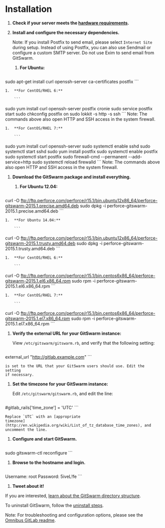 # Installation

1.  **Check if your server meets the [hardware
    requirements](requirements.md).**

1.  **Install and configure the necessary dependencies.**

    Note: If you install Postfix to send email, please select
    `Internet Site` during setup. Instead of using Postfix, you can also
    use Sendmail or configure a custom SMTP server. Do not use Exim to send
    email from GitSwarm.

    1.  **For Ubuntu:**

        ```
sudo apt-get install curl openssh-server ca-certificates postfix
        ```

    1.  **For CentOS/RHEL 6:**

        ```
sudo yum install curl openssh-server postfix cronie
sudo service postfix start
sudo chkconfig postfix on
sudo lokkit -s http -s ssh
        ```
        Note: The commands above also open HTTP and SSH access in the
        system firewall.

    1.  **For CentOS/RHEL 7:**

        ```
sudo yum install curl openssh-server
sudo systemctl enable sshd
sudo systemctl start sshd
sudo yum install postfix
sudo systemctl enable postfix
sudo systemctl start postfix
sudo firewall-cmd --permanent --add-service=http
sudo systemctl reload firewalld
        ```
        Note: The commands above also open HTTP and SSH access in the
        system firewall.

1.  **Download the GitSwarm package and install everything.**

    1.  **For Ubuntu 12.04:**

        ```
curl -O ftp://ftp.perforce.com/perforce/r15.1/bin.ubuntu12x86_64/perforce-gitswarm-2015.1.precise.amd64.deb
sudo dpkg -i perforce-gitswarm-2015.1.precise.amd64.deb
        ```

    1.  **For Ubuntu 14.04:**

        ```
curl -O ftp://ftp.perforce.com/perforce/r15.1/bin.ubuntu12x86_64/perforce-gitswarm-2015.1.trusty.amd64.deb
sudo dpkg -i perforce-gitswarm-2015.1.trusty.amd64.deb
        ```

    1.  **For CentOS/RHEL 6:**

        ```
curl -O ftp://ftp.perforce.com/perforce/r15.1/bin.centos6x86_64/perforce-gitswarm-2015.1.el6.x86_64.rpm
sudo rpm -i perforce-gitswarm-2015.1.el6.x86_64.rpm
        ```

    1.  **For CentOS/RHEL 7:**

        ```
curl -O ftp://ftp.perforce.com/perforce/r15.1/bin.centos6x86_64/perforce-gitswarm-2015.1.el7.x86_64.rpm
sudo rpm -i perforce-gitswarm-2015.1.el7.x86_64.rpm
        ```

1.  **Verify the external URL for your GitSwarm instance:**

    View `/etc/gitswarm/gitswarm.rb`, and verify that the following
    setting:

    ```
external_url "http://gitlab.example.com"
    ```

    is set to the URL that your GitSwarm users should use. Edit the setting
    if necessary.

1.  **Set the timezone for your GitSwarm instance:**

    Edit `/etc/gitswarm/gitswarm.rb`, and edit the line:

    ```
#gitlab_rails['time_zone'] = 'UTC'
    ```

    Replace `UTC` with an [appropriate
    timezone](http://en.wikipedia.org/wiki/List_of_tz_database_time_zones), and uncomment the line.

1.  **Configure and start GitSwarm.**

    ```
sudo gitswarm-ctl reconfigure
    ```

1.  **Browse to the hostname and login.**

    ```
Username: root
Password: 5iveL!fe
    ```

1.  **Tweet about it!**

If you are interested, [learn about the GitSwarm directory
structure](structure.md).

To uninstall GitSwarm, follow the [uninstall steps](uninstall.md).

Note: For troubleshooting and configuration options, please see the
[Omnibus GitLab
readme](https://gitlab.com/gitlab-org/omnibus-gitlab/blob/master/README.md).
